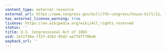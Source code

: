 ```yaml
---
content_type: external-resource
external_url: https://www.congress.gov/bill/7th-congress/house-bill/11/1803/01/14/text
has_external_license_warning: true
license: https://en.wikipedia.org/wiki/All_rights_reserved
status: ''
title: U.S. Congressional Act of 1803
uid: 1ef2736e-7137-42b2-9542-aa77d7f70ba6
wayback_url: ''
---
```

